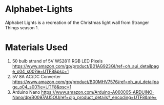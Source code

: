 # Alphabet-Lights
Alphabet Lights is a recreation of the Christmas light wall from Stranger Things season 1.

# Materials Used
1. 50 bulb strand of 5V WS2811 RGB LED Pixels https://www.amazon.com/gp/product/B01AG923GI/ref=oh_aui_detailpage_o04_s00?ie=UTF8&psc=1
2. 5V 8A AC/DC Converter https://www.amazon.com/gp/product/B00MHV7576/ref=oh_aui_detailpage_o04_s00?ie=UTF8&psc=1
3. Arduino Nano https://www.amazon.com/Arduino-A000005-ARDUINO-Nano/dp/B0097AU5OU/ref=olp_product_details?_encoding=UTF8&me=
